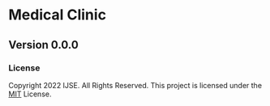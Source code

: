 # Medical Clinic

## Version 0.0.0

### License

Copyright 2022 IJSE. All Rights Reserved.
This project is licensed under the [MIT](LICENSE.txt) License.

